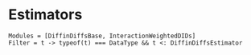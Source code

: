 # Estimators

```@autodocs
Modules = [DiffinDiffsBase, InteractionWeightedDIDs]
Filter = t -> typeof(t) === DataType && t <: DiffinDiffsEstimator
```
